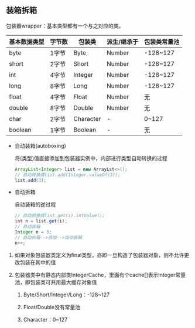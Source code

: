 ## 装箱拆箱

包装器wrapper：基本类型都有一个与之对应的类。

基本数据类型|字节数|包装类|派生/继承于|包装类常量池
---|---|---|---|---
byte|1字节|Byte|Number|-128~127
short|2字节|Short|Number|-128~127
int|4字节|Integer|Number|-128~127
long|8字节|Long|Number|-128~127
float|4字节|Float|Number|无
double|8字节|Double|Number|无
char|2字节|Character|-|0~127
boolean|1字节|Boolean|-|无

* 自动装箱(autoboxing)
  
    将(类型)值直接添加到包装器实例中，内部进行类型自动转换的过程
  
    ```java
    ArrayList<Integer> list = new ArrayLst<>();
    // 自动转换成list.add(Integer.valueOf(3));
    list.add(3);
    ```

* 自动拆箱
  
    自动装箱的逆过程
  
    ```java
    // 自动转换成list.get(i).intValue();
    int n = list.get(i);
    // 自动装箱
    Integer n = 3;
    // 自动拆箱-->自加-->自动装箱
    n++;
    ```

1. 如果对象包装器类定义为final类型，亦即一旦构造了包装器对象，则不允许更改包装在其中的值    
   
2. 包装器类中有静态内部类IntegerCache，里面有个cache[]表示Integer常量池，即包装类可共用最大缓存对象值

    1. Byte/Short/Integer/Long：-128~127
     
    2. Float/Double没有常量池
       
    3. Character：0~127